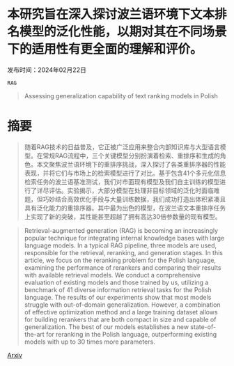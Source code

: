 # 本研究旨在深入探讨波兰语环境下文本排名模型的泛化性能，以期对其在不同场景下的适用性有更全面的理解和评价。

发布时间：2024年02月22日

`RAG`

> Assessing generalization capability of text ranking models in Polish

# 摘要

> 随着RAG技术的日益普及，它正被广泛应用来整合内部知识库与大型语言模型。在常规RAG流程中，三个关键模型分别扮演着检索、重排序和生成的角色。本文聚焦波兰语环境下的重排序挑战，深入探讨了各类重排序器的性能表现，并将它们与市场上的检索模型进行了对比。基于包含41个多元化信息检索任务的波兰语基准测试，我们对市面现有模型及我们自主训练的模型进行了详尽评估。实验揭示，大部分模型在处理非目标领域的泛化时面临难题，但巧妙结合高效优化手段与大量训练数据，我们成功打造出体积紧凑且具有泛化能力的重排序器。其中最为出色的模型，在波兰语文本重排序任务上实现了新的突破，其性能甚至超越了拥有高达30倍参数量的现有模型。

> Retrieval-augmented generation (RAG) is becoming an increasingly popular technique for integrating internal knowledge bases with large language models. In a typical RAG pipeline, three models are used, responsible for the retrieval, reranking, and generation stages. In this article, we focus on the reranking problem for the Polish language, examining the performance of rerankers and comparing their results with available retrieval models. We conduct a comprehensive evaluation of existing models and those trained by us, utilizing a benchmark of 41 diverse information retrieval tasks for the Polish language. The results of our experiments show that most models struggle with out-of-domain generalization. However, a combination of effective optimization method and a large training dataset allows for building rerankers that are both compact in size and capable of generalization. The best of our models establishes a new state-of-the-art for reranking in the Polish language, outperforming existing models with up to 30 times more parameters.

[Arxiv](https://arxiv.org/abs/2402.14318)
